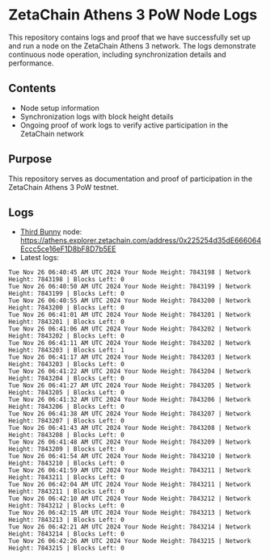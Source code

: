 # ZetaChain Athens 3 PoW Node Logs
This repository contains logs and proof that we have successfully set up and run a node on the ZetaChain Athens 3 network. The logs demonstrate continuous node operation, including synchronization details and performance.

## Contents
- Node setup information
- Synchronization logs with block height details
- Ongoing proof of work logs to verify active participation in the ZetaChain network

## Purpose
This repository serves as documentation and proof of participation in the ZetaChain Athens 3 PoW testnet.

## Logs

- [Third Bunny](https://thirdbunny.xyz/) node: https://athens.explorer.zetachain.com/address/0x225254d35dE666064Eccc5ce16eF1D8bF8D7b5EE
- Latest logs:
```
Tue Nov 26 06:40:45 AM UTC 2024 Your Node Height: 7843198 | Network Height: 7843198 | Blocks Left: 0
Tue Nov 26 06:40:50 AM UTC 2024 Your Node Height: 7843199 | Network Height: 7843199 | Blocks Left: 0
Tue Nov 26 06:40:55 AM UTC 2024 Your Node Height: 7843200 | Network Height: 7843200 | Blocks Left: 0
Tue Nov 26 06:41:01 AM UTC 2024 Your Node Height: 7843201 | Network Height: 7843201 | Blocks Left: 0
Tue Nov 26 06:41:06 AM UTC 2024 Your Node Height: 7843202 | Network Height: 7843202 | Blocks Left: 0
Tue Nov 26 06:41:11 AM UTC 2024 Your Node Height: 7843202 | Network Height: 7843203 | Blocks Left: 1
Tue Nov 26 06:41:17 AM UTC 2024 Your Node Height: 7843203 | Network Height: 7843203 | Blocks Left: 0
Tue Nov 26 06:41:22 AM UTC 2024 Your Node Height: 7843204 | Network Height: 7843204 | Blocks Left: 0
Tue Nov 26 06:41:27 AM UTC 2024 Your Node Height: 7843205 | Network Height: 7843205 | Blocks Left: 0
Tue Nov 26 06:41:32 AM UTC 2024 Your Node Height: 7843206 | Network Height: 7843206 | Blocks Left: 0
Tue Nov 26 06:41:38 AM UTC 2024 Your Node Height: 7843207 | Network Height: 7843207 | Blocks Left: 0
Tue Nov 26 06:41:43 AM UTC 2024 Your Node Height: 7843208 | Network Height: 7843208 | Blocks Left: 0
Tue Nov 26 06:41:48 AM UTC 2024 Your Node Height: 7843209 | Network Height: 7843209 | Blocks Left: 0
Tue Nov 26 06:41:54 AM UTC 2024 Your Node Height: 7843210 | Network Height: 7843210 | Blocks Left: 0
Tue Nov 26 06:41:59 AM UTC 2024 Your Node Height: 7843211 | Network Height: 7843211 | Blocks Left: 0
Tue Nov 26 06:42:04 AM UTC 2024 Your Node Height: 7843211 | Network Height: 7843211 | Blocks Left: 0
Tue Nov 26 06:42:10 AM UTC 2024 Your Node Height: 7843212 | Network Height: 7843212 | Blocks Left: 0
Tue Nov 26 06:42:15 AM UTC 2024 Your Node Height: 7843213 | Network Height: 7843213 | Blocks Left: 0
Tue Nov 26 06:42:21 AM UTC 2024 Your Node Height: 7843214 | Network Height: 7843214 | Blocks Left: 0
Tue Nov 26 06:42:26 AM UTC 2024 Your Node Height: 7843215 | Network Height: 7843215 | Blocks Left: 0
```
